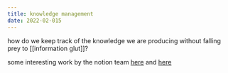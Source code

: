 ```yaml
---
title: knowledge management
date: 2022-02-015
---
```

how do we keep track of the knowledge we are producing without falling prey to [[information glut]]?

some interesting work by the notion team [here](https://www.notion.so/blog/institutional-knowledge-how-to-codify-it) and [here](https://www.notion.so/blog/how-to-build-a-knowledge-management-system)